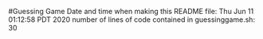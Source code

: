 #Guessing Game
Date and time when making this README file:
Thu Jun 11 01:12:58 PDT 2020
number of lines of code contained in guessinggame.sh:
30
